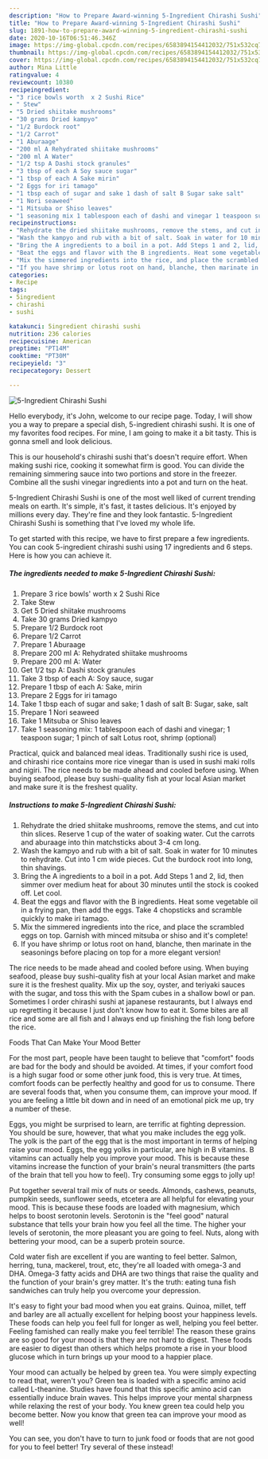 ```yaml
---
description: "How to Prepare Award-winning 5-Ingredient Chirashi Sushi"
title: "How to Prepare Award-winning 5-Ingredient Chirashi Sushi"
slug: 1891-how-to-prepare-award-winning-5-ingredient-chirashi-sushi
date: 2020-10-16T06:51:46.346Z
image: https://img-global.cpcdn.com/recipes/6583894154412032/751x532cq70/5-ingredient-chirashi-sushi-recipe-main-photo.jpg
thumbnail: https://img-global.cpcdn.com/recipes/6583894154412032/751x532cq70/5-ingredient-chirashi-sushi-recipe-main-photo.jpg
cover: https://img-global.cpcdn.com/recipes/6583894154412032/751x532cq70/5-ingredient-chirashi-sushi-recipe-main-photo.jpg
author: Mina Little
ratingvalue: 4
reviewcount: 10380
recipeingredient:
- "3 rice bowls worth  x 2 Sushi Rice"
- " Stew"
- "5 Dried shiitake mushrooms"
- "30 grams Dried kampyo"
- "1/2 Burdock root"
- "1/2 Carrot"
- "1 Aburaage"
- "200 ml A Rehydrated shiitake mushrooms"
- "200 ml A Water"
- "1/2 tsp A Dashi stock granules"
- "3 tbsp of each A Soy sauce sugar"
- "1 tbsp of each A Sake mirin"
- "2 Eggs for iri tamago"
- "1 tbsp each of sugar and sake 1 dash of salt B Sugar sake salt"
- "1 Nori seaweed"
- "1 Mitsuba or Shiso leaves"
- "1 seasoning mix 1 tablespoon each of dashi and vinegar 1 teaspoon sugar 1 pinch of salt Lotus root shrimp optional"
recipeinstructions:
- "Rehydrate the dried shiitake mushrooms, remove the stems, and cut into thin slices. Reserve 1 cup of the water of soaking water. Cut the carrots and aburaage into thin matchsticks about 3-4 cm long."
- "Wash the kampyo and rub with a bit of salt. Soak in water for 10 minutes to rehydrate. Cut into 1 cm wide pieces. Cut the burdock root into long, thin shavings."
- "Bring the A ingredients to a boil in a pot. Add Steps 1 and 2, lid, then simmer over medium heat for about 30 minutes until the stock is cooked off. Let cool."
- "Beat the eggs and flavor with the B ingredients. Heat some vegetable oil in a frying pan, then add the eggs. Take 4 chopsticks and scramble quickly to make iri tamago."
- "Mix the simmered ingredients into the rice, and place the scrambled eggs on top. Garnish with minced mitsuba or shiso and it&#39;s complete!"
- "If you have shrimp or lotus root on hand, blanche, then marinate in the seasonings before placing on top for a more elegant version!"
categories:
- Recipe
tags:
- 5ingredient
- chirashi
- sushi

katakunci: 5ingredient chirashi sushi 
nutrition: 236 calories
recipecuisine: American
preptime: "PT14M"
cooktime: "PT30M"
recipeyield: "3"
recipecategory: Dessert

---
```



![5-Ingredient Chirashi Sushi](https://img-global.cpcdn.com/recipes/6583894154412032/751x532cq70/5-ingredient-chirashi-sushi-recipe-main-photo.jpg)

Hello everybody, it's John, welcome to our recipe page. Today, I will show you a way to prepare a special dish, 5-ingredient chirashi sushi. It is one of my favorites food recipes. For mine, I am going to make it a bit tasty. This is gonna smell and look delicious.

This is our household&#39;s chirashi sushi that&#39;s doesn&#39;t require effort. When making sushi rice, cooking it somewhat firm is good. You can divide the remaining simmering sauce into two portions and store in the freezer. Combine all the sushi vinegar ingredients into a pot and turn on the heat.

5-Ingredient Chirashi Sushi is one of the most well liked of current trending meals on earth. It's simple, it's fast, it tastes delicious. It's enjoyed by millions every day. They're fine and they look fantastic. 5-Ingredient Chirashi Sushi is something that I've loved my whole life.


To get started with this recipe, we have to first prepare a few ingredients. You can cook 5-ingredient chirashi sushi using 17 ingredients and 6 steps. Here is how you can achieve it.

<!--inarticleads1-->

##### The ingredients needed to make 5-Ingredient Chirashi Sushi:

1. Prepare 3 rice bowls&#39; worth  x 2 Sushi Rice
1. Take  Stew
1. Get 5 Dried shiitake mushrooms
1. Take 30 grams Dried kampyo
1. Prepare 1/2 Burdock root
1. Prepare 1/2 Carrot
1. Prepare 1 Aburaage
1. Prepare 200 ml A: Rehydrated shiitake mushrooms
1. Prepare 200 ml A: Water
1. Get 1/2 tsp A: Dashi stock granules
1. Take 3 tbsp of each A: Soy sauce, sugar
1. Prepare 1 tbsp of each A: Sake, mirin
1. Prepare 2 Eggs for iri tamago
1. Take 1 tbsp each of sugar and sake; 1 dash of salt B: Sugar, sake, salt
1. Prepare 1 Nori seaweed
1. Take 1 Mitsuba or Shiso leaves
1. Take 1 seasoning mix: 1 tablespoon each of dashi and vinegar; 1 teaspoon sugar; 1 pinch of salt Lotus root, shrimp (optional)


Practical, quick and balanced meal ideas. Traditionally sushi rice is used, and chirashi rice contains more rice vinegar than is used in sushi maki rolls and nigiri. The rice needs to be made ahead and cooled before using. When buying seafood, please buy sushi-quality fish at your local Asian market and make sure it is the freshest quality. 

<!--inarticleads2-->

##### Instructions to make 5-Ingredient Chirashi Sushi:

1. Rehydrate the dried shiitake mushrooms, remove the stems, and cut into thin slices. Reserve 1 cup of the water of soaking water. Cut the carrots and aburaage into thin matchsticks about 3-4 cm long.
1. Wash the kampyo and rub with a bit of salt. Soak in water for 10 minutes to rehydrate. Cut into 1 cm wide pieces. Cut the burdock root into long, thin shavings.
1. Bring the A ingredients to a boil in a pot. Add Steps 1 and 2, lid, then simmer over medium heat for about 30 minutes until the stock is cooked off. Let cool.
1. Beat the eggs and flavor with the B ingredients. Heat some vegetable oil in a frying pan, then add the eggs. Take 4 chopsticks and scramble quickly to make iri tamago.
1. Mix the simmered ingredients into the rice, and place the scrambled eggs on top. Garnish with minced mitsuba or shiso and it&#39;s complete!
1. If you have shrimp or lotus root on hand, blanche, then marinate in the seasonings before placing on top for a more elegant version!


The rice needs to be made ahead and cooled before using. When buying seafood, please buy sushi-quality fish at your local Asian market and make sure it is the freshest quality. Mix up the soy, oyster, and teriyaki sauces with the sugar, and toss this with the Spam cubes in a shallow bowl or pan. Sometimes I order chirashi sushi at japanese restaurants, but I always end up regretting it because I just don&#39;t know how to eat it. Some bites are all rice and some are all fish and I always end up finishing the fish long before the rice. 

Foods That Can Make Your Mood Better


For the most part, people have been taught to believe that "comfort" foods are bad for the body and should be avoided. At times, if your comfort food is a high sugar food or some other junk food, this is very true. At times, comfort foods can be perfectly healthy and good for us to consume. There are several foods that, when you consume them, can improve your mood. If you are feeling a little bit down and in need of an emotional pick me up, try a number of these.

Eggs, you might be surprised to learn, are terrific at fighting depression. You should be sure, however, that what you make includes the egg yolk. The yolk is the part of the egg that is the most important in terms of helping raise your mood. Eggs, the egg yolks in particular, are high in B vitamins. B vitamins can actually help you improve your mood. This is because these vitamins increase the function of your brain's neural transmitters (the parts of the brain that tell you how to feel). Try consuming some eggs to jolly up!

Put together several trail mix of nuts or seeds. Almonds, cashews, peanuts, pumpkin seeds, sunflower seeds, etcetera are all helpful for elevating your mood. This is because these foods are loaded with magnesium, which helps to boost serotonin levels. Serotonin is the "feel good" natural substance that tells your brain how you feel all the time. The higher your levels of serotonin, the more pleasant you are going to feel. Nuts, along with bettering your mood, can be a superb protein source.

Cold water fish are excellent if you are wanting to feel better. Salmon, herring, tuna, mackerel, trout, etc, they're all loaded with omega-3 and DHA. Omega-3 fatty acids and DHA are two things that raise the quality and the function of your brain's grey matter. It's the truth: eating tuna fish sandwiches can truly help you overcome your depression. 

It's easy to fight your bad mood when you eat grains. Quinoa, millet, teff and barley are all actually excellent for helping boost your happiness levels. These foods can help you feel full for longer as well, helping you feel better. Feeling famished can really make you feel terrible! The reason these grains are so good for your mood is that they are not hard to digest. These foods are easier to digest than others which helps promote a rise in your blood glucose which in turn brings up your mood to a happier place.

Your mood can actually be helped by green tea. You were simply expecting to read that, weren't you? Green tea is loaded with a specific amino acid called L-theanine. Studies have found that this specific amino acid can essentially induce brain waves. This helps improve your mental sharpness while relaxing the rest of your body. You knew green tea could help you become better. Now you know that green tea can improve your mood as well!

You can see, you don't have to turn to junk food or foods that are not good for you to feel better! Try several of these instead!


